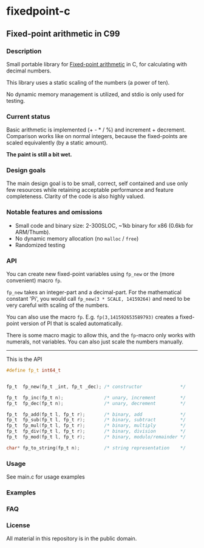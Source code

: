 # fixedpoint-c

## Fixed-point arithmetic in C99

### Description

Small portable library for [Fixed-point arithmetic](https://en.wikipedia.org/wiki/Fixed-point_arithmetic) in C, for calculating with decimal numbers.

This library uses a static scaling of the numbers (a power of ten).

No dynamic memory management is utilized, and stdio is only used for testing.

### Current status

Basic arithmetic is implemented (+ - * / %) and increment + decrement. Comparison works like on normal integers, because the fixed-points are scaled equivalently (by a static amount). 

**The paint is still a bit wet.**


### Design goals

The main design goal is to be small, correct, self contained and use only few resources while retaining acceptable performance and feature completeness. Clarity of the code is also highly valued.

### Notable features and omissions

- Small code and binary size: 2-300SLOC, ~1kb binary for x86 (0.6kb for ARM/Thumb).
- No dynamic memory allocation (no `malloc` / `free`)
- Randomized testing

### API

You can create new fixed-point variables using `fp_new` or the (more convenient) macro `fp`.

`fp_new` takes an integer-part and a decimal-part. For the mathematical constant 'Pi', you would call `fp_new(3 * SCALE, 14159264)` and need to be very careful with scaling of the numbers.

You can also use the macro `fp`. E.g. `fp(3,141592653589793)` creates a fixed-point version of PI that is scaled automatically.

There is some macro magic to allow this, and the `fp`-macro only works with numerals, not variables. You can also just scale the numbers manually.

---

This is the API

```c
#define fp_t int64_t


fp_t  fp_new(fp_t _int, fp_t _dec); /* constructor              */

fp_t  fp_inc(fp_t n);               /* unary, increment         */
fp_t  fp_dec(fp_t n);               /* unary, decrement         */

fp_t  fp_add(fp_t l, fp_t r);       /* binary, add              */
fp_t  fp_sub(fp_t l, fp_t r);       /* binary, subtract         */
fp_t  fp_mul(fp_t l, fp_t r);       /* binary, multiply         */
fp_t  fp_div(fp_t l, fp_t r);       /* binary, division         */
fp_t  fp_mod(fp_t l, fp_t r);       /* binary, modulo/remainder */

char* fp_to_string(fp_t n);         /* string representation    */
```

### Usage

See main.c for usage examples

### Examples

### FAQ

### License

All material in this repository is in the public domain.

